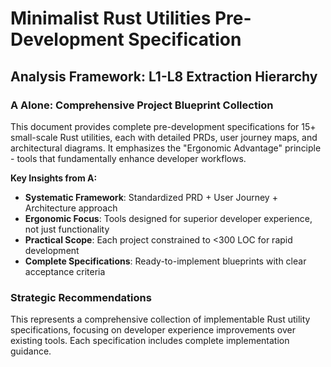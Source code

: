 # Minimalist Rust Utilities Pre-Development Specification

## Analysis Framework: L1-L8 Extraction Hierarchy

### A Alone: Comprehensive Project Blueprint Collection

This document provides complete pre-development specifications for 15+ small-scale Rust utilities, each with detailed PRDs, user journey maps, and architectural diagrams. It emphasizes the "Ergonomic Advantage" principle - tools that fundamentally enhance developer workflows.

**Key Insights from A:**
- **Systematic Framework**: Standardized PRD + User Journey + Architecture approach
- **Ergonomic Focus**: Tools designed for superior developer experience, not just functionality
- **Practical Scope**: Each project constrained to <300 LOC for rapid development
- **Complete Specifications**: Ready-to-implement blueprints with clear acceptance criteria

### Strategic Recommendations

This represents a comprehensive collection of implementable Rust utility specifications, focusing on developer experience improvements over existing tools. Each specification includes complete implementation guidance.